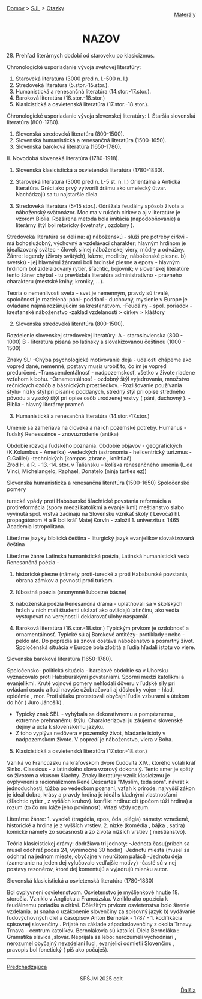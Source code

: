 <div align="center">
    <div align="left">
        <a href="/README.md">Domov</a>
        >
        <a href="../SLOVENCINA.md">SJL</a>
        >
        <a href="../ustne-otazky.md">Otazky</a>
    </div>
    <div align="right">
        <a href="https://drive.google.com/drive/folders/">Materály</a>
    </div>

# NAZOV
</div>

28. Prehľad literárnych období od staroveku po klasicizmus.                                

Chronologické usporiadanie vývoja svetovej literatúry:
1. Staroveká literatúra (3000 pred n. l.-500 n. l.)
2. Stredoveká literatúra (5.stor.-15.stor.).
3. Humanistická a renesančná literatúra (14.stor.-17.stor.).
4. Baroková literatúra (16.stor.-18.stor.) 
5. Klasicistická a osvietenská literatúra (17.stor.-18.stor.).


Chronologické usporiadanie vývoja slovenskej literatúry:
I. Staršia slovenská literatúra (800-1780).
1. Slovenská stredoveká literatúra (800-1500).
2. Slovenská humanistická a renesančná literatúra (1500-1650).
3. Slovenská baroková literatúra (1650-1780).

II. Novodobá slovenská literatúra (1780-1918).
1. Slovenská klasicistická a osvietenská literatúra (1780-1830).

1. Staroveká literatúra (3000 pred n. l.-5 st. n. l.)
Orientálna a Antická literatúra.
Gréci ako prvý vytvorili drámu ako umelecký útvar. Nachádzajú sa tu najstaršie diela.

2. Stredoveká literatúra (5-15 stor.). 
Odrážala feudálny spôsob života a náboženský svätonázor. Moc ma v rukách cirkev a aj v literatúre je vzorom Biblia. Rozšírena metoda bola imitácia (napodobňovanie) a literárny štýl bol retoricky (kvetnatý , ozdobný ).

Stredoveká literatúra sa delí na:
a)  náboženskú - slúži pre potreby cirkvi - má bohoslužobný, výchovný a vzdelávací charakter; hlavným hrdinom je idealizovaný svätec - človek silnej náboženskej viery, múdry a odvážny. Žánre: legendy (životy svätých), kázne, modlitby, náboženské piesne.
b) svetskú - jej hlavnými žánrami boli hrdinské piesne a eposy - hlavným hrdinom bol zidelaizovaný rytier, šľachtic, bojovník; v slovenskej literatúre tento žáner chýbal - tu prevládala literatúra administratívno - právneho charakteru (mestské knihy, kroniky, ...).

Teoria o nemenlivosti sveta - svet je nemenným, pravdy sú trvalé, spoločnosť je rozdelená: páni- poddaní  - duchovný, myslenie v Europe je ovládane najmä rozširujúcim sa kresťanstvom. 
-Feudálny - spol. poriadok
-kresťanské náboženstvo
-základ vzdelanosti > cirkev > kláštory

2. Slovenská stredoveká literatúra (800-1500). 

Rozdelenie slovenskej stredovekej literatúry:
A - staroslovienska (800 - 1000)
B - literatúra písaná po latinsky a slovakizovanou češtinou (1000 - 1500)

Znaky SL: 
-Chýba psychologické motivovanie deja - udalosti chápeme ako vopred dané, nemenné, postavy  musia urobiť to, čo im je vopred predurčené.
-Transcendentálnosť - nadpozemskosť, všetko v živote riadene vzťahom k bohu.
-Ornamentálnosť - ozdobný štýl vyjadrovania, množstvo rečníckych ozdôb a básnických prostriedkov.
-Rozlišovanie používania štýlu- nízky štýl pri písaní o poddaných, stredný štýl pri opise stredného pôvodu a vysoký štýl pri opise osôb urodzenej vrstvy ( páni, duchovný ).
-Biblia - hlavný literárny prameň
 

3. Humanistická a renesančná literatúra (14.stor.-17.stor.)

Umenie sa zameriava na človeka a na ich pozemské potreby.
Humanus - ľudský
Renessaince - znovuzrodenie (antika)

Obdobie rozvoja ľudského poznania.
Obdobie objavov - geografických (K.Kolumbus - Amerika)
                              -vedeckých (astronomia - helicentrický turizmus - G.Galilei)
                               -technických (kompas ,zbrane , kníhtlač)     
                Zrod H. a R. - 13.-14. stor. v Taliansku = kolíska renesančného umenia (L.da Vinci, Michelangelo, Raphael, Donatelo (ninja turtles ez))


Slovenská humanistická a renesančná literatúra (1500-1650) 
Spoločenské pomery

turecké vpády
proti Habsburské šľachtické povstania
reformácia a protireformácia (spory medzi katolíkmi a evanjelikmi) 
meštianstvo slabo vyvinutá spol. vrstva
začínajú na Slovensku vznikať školy ( Levoča)
hl. propagátorom H a R bol kráľ Matej Korvín - založil 1. univerzitu r. 1465 Academia Istropolitana.

Literárne jazyky 
biblická čeština - liturgický jazyk evanjelikov
slovakizovaná čeština

Literárne žánre
Latinská humanistická poézia, Latinská humanistická veda
Renesančná poézia - 
1.  historické piesne (námety proti-turecké a proti Habsburské povstania, obrana zámkov a pevnosti proti turkom. 
2. ľúbostná poézia (anonymné ľubostné básne)
3. náboženská poézia
Renesančná dráma - uplatňovali sa v školských hrách v nich mali študenti ukázať ako ovládajú latinčinu, ako vedia vystupovať na verejnosti i deklarovať úlohy naspamäť. 

4. Baroková literatúra (16.stor.-18.stor.)
Typickým prvkom je ozdobnosť a ornamentálnosť.
Typické sú aj Barokové antitézy- protiklady : nebo - peklo atd. 
Do popredia sa znova dostáva náboženstvo a posmrtný život.
Spoločenská situácia v Europe bola zložitá a ľudia hľadali istotu vo viere.

Slovenská baroková literatúra (1650-1780). 

Spoločensko- politická situácia - barokové obdobie sa v Uhorsku vyznačovalo proti Habsburskými povstaniami.
Spormi medzi katolíkmi a evanjelikmi. Kruté vojnové pomery nehlodali dôveru v ľudské sily pri ovládaní osudu a ľudí navyše ožobračovali aj dôsledky vojen - hlad, epidémie , mor. Proti útlaku protestovali obyčajní ľudia vzburami a útekom do hôr ( Juro Jánošík) . 

- Typický znak SBL - vyhýbala sa dekoratívnemu a pompéznemu , extremne prehnanému štýlu. Charakterizoval ju záujem o slovenské dejiny a úcta k slovenskému jazyku.
- Z toho vyplýva nedôvera v pozemský život, hľadanie istoty v nadpozemskom živote. V popredí je náboženstvo, viera v Boha.


5. Klasicistická a osvietenská literatúra (17.stor.-18.stor.)

Vzniká vo Francúzsku na kráľovskom dvore Ľudovíta XIV., ktorého volali kráľ Slnko. 
Classicus - z latinského slova vzorový dokonalý.
Tento smer je spätý so životom a vkusom šľachty. 
Znaky literatúry:
vznik klasicizmu je ovplyvnení s racionalizmom René Descartes "Myslím, teda som".
návrat k jednoduchosti, túžba po vedeckom poznaní, vzťah k prírode.
najvyšší zákon je ideál dobra, krásy a pravdy
hrdina je ideál  s kladnými vlastnosťami (šľachtic rytier , z vyšších kruhov). 
konflikt hrdinu: cit (počom túži hrdina) a rozum (to čo mu káže jeho povinnosť). Víťazi vždy rozum.

Literárne žánre: 1. vysoké (tragédia, epos, óda ,elégia) námety: vznešené, historické a hrdina je z vyšších vrstiev.
                           2. nízke (komédia , bájka , satira) komické námety zo súčasnosti a zo života nižších vrstiev ( meštianstvo). 

Teória klasicistickej drámy: dodržiava tri jednoty: -Jednota času(príbeh sa musel odohrať počas 24, výnimočne 30 hodín)
 -Jednotu miesta (musel sa odohrať na jednom mieste, obyčajne v neurčitom paláci)
-Jednotu deja (zameranie na jeden dej vylučovalo vedľajšie motívy)
-časté sú v nej postavy rezonérov, ktoré dej komentujú a vyjadrujú mienku autor.
            
 Slovenská klasicistická a osvietenská literatúra (1780-1830) 

Bol ovplyvnení osvietenstvom. Osvietenstvo je myšlienkové hnutie 18. storočia. Vzniklo v Anglicku a Francúzsku. Vzniklo ako opozícia k feudálnemu poriadku a cirkvi. 
Dôležitým prvkom osvietenstva bolo šírenie vzdelania. 
a) snaha o uzákonenie slovenčiny za spisovný jazyk
b) vydávanie ľudovýchovných diel a časopisov
Anton Bernolák - 1787 - 1. kodifikácia spisovnej slovenčiny . Prijaté na základe západoslovenčiny z okolia Trnavy. Trnava - centrum katolíkov. Bernolákovia sú katolíci. Diela Bernoláka : Gramatika slavica ,slovár.
Neprijala sa lebo: nerozumeli východniari , nerozumel obyčajný nevzdelaní ľud , evanjelici odmietli Slovenčinu , pravopis bol fonetický ( píš ako počuješ). 

---
<div align="left">

[Predchadzajúca](27.md)
</div>
<div align="center">
SPŠJM 2025 edit
</div>
<div align="right">

[Ďalšia](29.md)
</div>


